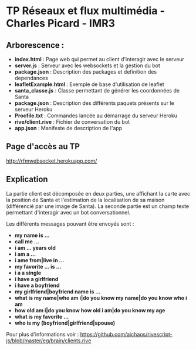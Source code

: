 # TP Réseaux et flux multimédia - Charles Picard - IMR3

## Arborescence :
* **index.html** : Page web qui permet au client d'interagir avec le serveur
* **server.js** : Serveur avec les websockets et la gestion du bot
* **package.json** : Description des packages et definition des dependances
* **leafletExample.html** : Exemple de base d'utilisation de leaflet
* **santa_classe.js** : Classe permettant de générer les coordonnées de Santa
* **package.json** : Description des différents paquets présents sur le serveur Heroku
* **Procfile.txt** : Commandes lancée au démarrage du serveur Heroku
* **rive/client.rive** : Fichier de conversation du bot
* **app.json** : Manifeste de description de l'app

## Page d'accès au TP

http://rfmwebsocket.herokuapp.com/

## Explication 

La partie client est décomposée en deux parties, une affichant la carte avec la position de Santa et l'estimation de la localisation de sa maison (différencié par une image de Santa). La seconde partie est un champ texte permettant d'interagir avec un bot conversationnel.

Les différents messages pouvant être envoyés sont : 
* **my name is ...**
* **call me ...**
* **i am ... years old**
* **i am a ...**
* **i ame from|live in ...**
* **my favorite ... is ...**
* **i a a single**
* **i have a girlfriend**
* **i have a boyfriend**
* **my girlfriend|boyfriend name is ...**
* **what is my name|who am i|do you know my name|do you know who i am**
* **how old am i|do you know how old i am|do you know my age**
* **what is my favorite ...**
* **who is my (boyfriend|girlfriend|spouse)**

Pour plus d'informations voir : https://github.com/aichaos/rivescript-js/blob/master/eg/brain/clients.rive














